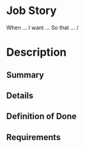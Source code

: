 # Job Story
<!--- Read about the job story here: https://blog.intercom.com/using-job-stories-design-features-ui-ux/ -->
When … <!--- describe the situation or context -->
I want … <!--- describe the motivation for this -->
So that … /<!--- describe the expected outcome -->

# Description
## Summary
<!--- /[write an high level overview here, keep it to 1–2 sentences. Include a tl;dr of the suggestion and why it is important to work on this. -->

## Details
<!--- write any more details. Include links, examples, screenshots, or inspiration. Tell us how the suggestion should work. -->

## Definition of Done
<!-- What will make this work done? How do you define / measure completion? -->

## Requirements
<!--- what skills, experience, tools, or software are necessary to complete this? -->
